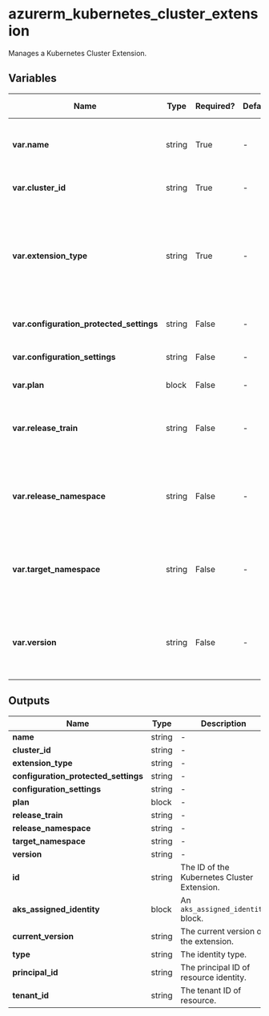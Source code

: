 # azurerm_kubernetes_cluster_extension

Manages a Kubernetes Cluster Extension.

## Variables

| Name | Type | Required? | Default  | possible values | Description |
| ---- | ---- | --------- | -------- | ----------- | ----------- |
| **var.name** | string | True | -  |  -  | Specifies the name which should be used for this Kubernetes Cluster Extension. Changing this forces a new Kubernetes Cluster Extension to be created. | 
| **var.cluster_id** | string | True | -  |  -  | Specifies the Cluster ID. Changing this forces a new Kubernetes Cluster Extension to be created. | 
| **var.extension_type** | string | True | -  |  -  | Specifies the type of extension. It must be one of the extension types registered with Microsoft.KubernetesConfiguration by the Extension publisher. For more information, please refer to [Available Extensions for AKS](https://learn.microsoft.com/en-us/azure/aks/cluster-extensions?tabs=azure-cli#currently-available-extensions). Changing this forces a new Kubernetes Cluster Extension to be created. | 
| **var.configuration_protected_settings** | string | False | -  |  -  | Configuration settings that are sensitive, as name-value pairs for configuring this extension. | 
| **var.configuration_settings** | string | False | -  |  -  | Configuration settings, as name-value pairs for configuring this extension. | 
| **var.plan** | block | False | -  |  -  | A `plan` block. Changing this forces a new resource to be created. | 
| **var.release_train** | string | False | -  |  `Stable`, `Preview`  | The release train used by this extension. Possible values include but are not limited to `Stable`, `Preview`. Changing this forces a new Kubernetes Cluster Extension to be created. | 
| **var.release_namespace** | string | False | -  |  -  | Namespace where the extension release must be placed for a cluster scoped extension. If this namespace does not exist, it will be created. Changing this forces a new Kubernetes Cluster Extension to be created. | 
| **var.target_namespace** | string | False | -  |  -  | Namespace where the extension will be created for a namespace scoped extension. If this namespace does not exist, it will be created. Changing this forces a new Kubernetes Cluster Extension to be created. | 
| **var.version** | string | False | -  |  -  | User-specified version that the extension should pin to. If it is not set, Azure will use the latest version and auto upgrade it. Changing this forces a new Kubernetes Cluster Extension to be created. | 



## Outputs

| Name | Type | Description |
| ---- | ---- | --------- | 
| **name** | string  | - | 
| **cluster_id** | string  | - | 
| **extension_type** | string  | - | 
| **configuration_protected_settings** | string  | - | 
| **configuration_settings** | string  | - | 
| **plan** | block  | - | 
| **release_train** | string  | - | 
| **release_namespace** | string  | - | 
| **target_namespace** | string  | - | 
| **version** | string  | - | 
| **id** | string  | The ID of the Kubernetes Cluster Extension. | 
| **aks_assigned_identity** | block  | An `aks_assigned_identity` block. | 
| **current_version** | string  | The current version of the extension. | 
| **type** | string  | The identity type. | 
| **principal_id** | string  | The principal ID of resource identity. | 
| **tenant_id** | string  | The tenant ID of resource. | 